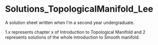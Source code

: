 # Solutions_TopologicalManifold_Lee

A solution sheet written when I'm a second year undergraduate.

1.x represents chapter x  of Introduction to Topological Manifold and 2 represents solutions of the whole Introduction to Smooth manifold.
